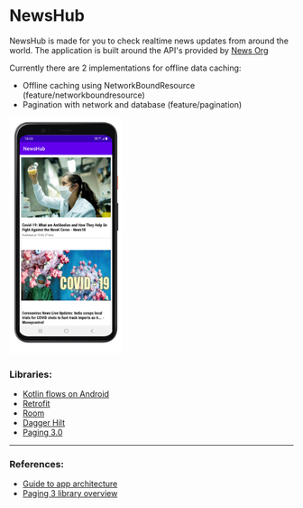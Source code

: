 # NewsHub
NewsHub is made for you to check realtime news updates from around the world. The application is built around the API's provided by 
[News Org](https://newsapi.org/)

Currently there are 2 implementations for offline data caching:
- Offline caching using NetworkBoundResource (feature/networkboundresource)
- Pagination with network and database (feature/pagination)

<img src="images/1.png" width="200">

### Libraries:

- [Kotlin flows on Android](https://developer.android.com/kotlin/flow)
- [Retrofit](http://square.github.io/retrofit)
- [Room](https://developer.android.com/training/data-storage/room)
- [Dagger Hilt](https://developer.android.com/training/dependency-injection/hilt-android)
- [Paging 3.0](https://developer.android.com/topic/libraries/architecture/paging/v3-overview)

------

### References:
- [Guide to app architecture](https://developer.android.com/jetpack/guide)
- [Paging 3 library overview](https://developer.android.com/topic/libraries/architecture/paging/v3-overview)